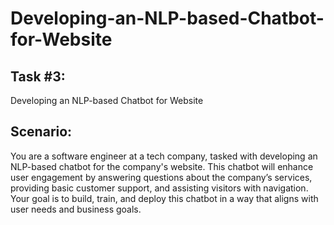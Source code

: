 # Developing-an-NLP-based-Chatbot-for-Website
## Task #3: 
Developing an NLP-based Chatbot for Website
## Scenario:
You are a software engineer at a tech company, tasked with developing an NLP-based chatbot for the company's website. This chatbot will enhance user engagement
by answering questions about the company’s services, providing basic customer support, and assisting visitors with navigation. Your goal is to build, train, and deploy
this chatbot in a way that aligns with user needs and business goals.
